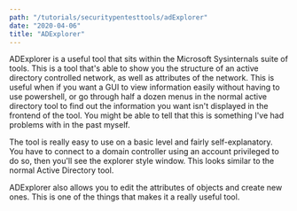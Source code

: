 ```yaml
---
path: "/tutorials/securitypentesttools/adExplorer"
date: "2020-04-06"
title: "ADExplorer"
---
```


ADExplorer is a useful tool that sits within the Microsoft Sysinternals suite of tools. This is a tool that's able to show you the structure of an active directory controlled network, as well as attributes of the network. This is useful when if you want a GUI to view information easily without having to use powershell, or go through half a dozen menus in the normal active directory tool to find out the information you want isn't displayed in the frontend of the tool. You might be able to tell that this is something I've had problems with in the past myself.

The tool is really easy to use on a basic level and fairly self-explanatory. You have to connect to a domain controller using an account privileged to do so, then you'll see the explorer style window. This looks similar to the normal Active Directory tool.

ADExplorer also allows you to edit the attributes of objects and create new ones. This is one of the things that makes it a really useful tool.